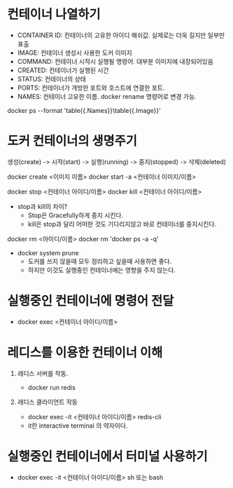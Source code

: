 
# 컨테이너 나열하기

- CONTAINER ID: 컨테이너의 고유한 아이디 해쉬값. 실제로는 더욱 길지만 일부만 표출
- IMAGE: 컨테이너 생성시 사용한 도커 이미지
- COMMAND: 컨테이너 시작시 실행될 명령어. 대부분 이미지에 내장되어있음
- CREATED: 컨테이너가 실행된 시간
- STATUS: 컨테이너의 상태
- PORTS: 컨테이너가 개방한 포트와 호스트에 연결한 포트.
- NAMES: 컨테이너 고유한 이름. docker rename 명령어로 변경 가능.

docker ps --format 'table{{.Names}}\table{{.Image}}'

# 도커 컨테이너의 생명주기
생성(create) -> 시작(start) -> 실행(running) -> 중지(stopped) -> 삭제(deleted)

docker create <이미지 이름> 
docker start -a <컨테이너 이미지/이름>

docker stop <컨테이너 아이디/이름>
docker kill <컨테이너 아이디/이름>

- stop과 kill의 차이?
    - Stop은 Gracefully하게 중지 시킨다.
    - kill은 stop과 달리 어떠한 것도 기다리지않고 바로 컨테이너를 중지시킨다.

docker rm <아이디/이름>
docker rm 'docker ps -a -q'

- docker system prune
    - 도커를 쓰지 않을때 모두 정리하고 싶을때 사용하면 좋다.
    - 하지만 이것도 실행중인 컨테이너에는 영향을 주지 않는다.


# 실행중인 컨테이너에 명령어 전달

- docker exec <컨테이너 아이디/이름>

# 레디스를 이용한 컨테이너 이해

1. 레디스 서버를 작동.
    - docker run redis

2. 레디스 클라이언트 작동
    - docker exec -it <컨테이너 아이디/이름> redis-cli
    - it란 interactive terminal 의 약자이다.

# 실행중인 컨테이너에서 터미널 사용하기

- docker exec -it <컨테이너 아이디/이름> sh 또는 bash


